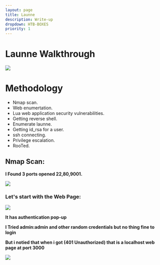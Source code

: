 ```yaml
---
layout: page
title: Launne
description: Write-up
dropdown: HTB-BOXES
priority: 1
---
```

# Launne Walkthrough
![](https://s3.us-west-2.amazonaws.com/secure.notion-static.com/68dcaeda-cf61-48b1-81df-3b50af1e1e63/Untitled.png?X-Amz-Algorithm=AWS4-HMAC-SHA256&X-Amz-Credential=AKIAT73L2G45O3KS52Y5%2F20210326%2Fus-west-2%2Fs3%2Faws4_request&X-Amz-Date=20210326T212031Z&X-Amz-Expires=86400&X-Amz-Signature=dbcd74a0e70df071916f3b5829e6908e7810a2b0a601ab5e8b73336fbfb8017b&X-Amz-SignedHeaders=host&response-content-disposition=filename%20%3D%22Untitled.png%22)



# []()Methodology

* Nmap scan.
* Web enumertation.
* Lua web application security vulnerabilities.
* Getting reverse shell.
* Enumerate launne.
* Getting id_rsa for a user.
* ssh connecting.
* Privilege escalation.
* RooTed.

## Nmap Scan:

**I Found 3 ports opened 22,80,9001.** 

![](https://s3.us-west-2.amazonaws.com/secure.notion-static.com/64c7e259-9168-4229-9667-2595a8ddbe3a/Untitled.png?X-Amz-Algorithm=AWS4-HMAC-SHA256&X-Amz-Credential=AKIAT73L2G45O3KS52Y5%2F20210326%2Fus-west-2%2Fs3%2Faws4_request&X-Amz-Date=20210326T195051Z&X-Amz-Expires=86400&X-Amz-Signature=6e899b602e9231418485f298e07fb90c8d05390be5262e8817c037c988b418cd&X-Amz-SignedHeaders=host&response-content-disposition=filename%20%3D%22Untitled.png%22)


### Let's start with the Web Page:

![](https://s3.us-west-2.amazonaws.com/secure.notion-static.com/4d331ad0-6ca7-4f1d-909f-84f926e8d56e/Untitled.png?X-Amz-Algorithm=AWS4-HMAC-SHA256&X-Amz-Credential=AKIAT73L2G45O3KS52Y5%2F20210326%2Fus-west-2%2Fs3%2Faws4_request&X-Amz-Date=20210326T220747Z&X-Amz-Expires=86400&X-Amz-Signature=65b805dc8bf10b8ecc4d26e664344b6d9bee398bcc14798209258e3103428039&X-Amz-SignedHeaders=host&response-content-disposition=filename%20%3D%22Untitled.png%22)

**It has authentication pop-up**

**I Tried admin:admin and other random credentials but no thing fine to login**

**But i notied that when i got (401 Unauthorized) that is a localhost web page at port 3000**

![](https://s3.us-west-2.amazonaws.com/secure.notion-static.com/3a02ba02-588c-4963-9dc7-24ea4943787e/Untitled.png?X-Amz-Algorithm=AWS4-HMAC-SHA256&X-Amz-Credential=AKIAT73L2G45O3KS52Y5%2F20210326%2Fus-west-2%2Fs3%2Faws4_request&X-Amz-Date=20210326T220955Z&X-Amz-Expires=86400&X-Amz-Signature=cc099e62053f11be44e021d0cb5e4789522f0935ca106604f5f0521d40de01a3&X-Amz-SignedHeaders=host&response-content-disposition=filename%20%3D%22Untitled.png%22)

![]()
![]()
![]()
![]()
![]()
![]()
![]()
![]()
![]()
![]()
![]()
![]()
![]()
![]()
![]()
![]()
![]()
![]()
![]()
![]()
